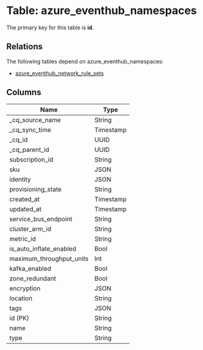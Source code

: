 # Table: azure_eventhub_namespaces



The primary key for this table is **id**.

## Relations
The following tables depend on azure_eventhub_namespaces:
  - [azure_eventhub_network_rule_sets](azure_eventhub_network_rule_sets.md)

## Columns
| Name          | Type          |
| ------------- | ------------- |
|_cq_source_name|String|
|_cq_sync_time|Timestamp|
|_cq_id|UUID|
|_cq_parent_id|UUID|
|subscription_id|String|
|sku|JSON|
|identity|JSON|
|provisioning_state|String|
|created_at|Timestamp|
|updated_at|Timestamp|
|service_bus_endpoint|String|
|cluster_arm_id|String|
|metric_id|String|
|is_auto_inflate_enabled|Bool|
|maximum_throughput_units|Int|
|kafka_enabled|Bool|
|zone_redundant|Bool|
|encryption|JSON|
|location|String|
|tags|JSON|
|id (PK)|String|
|name|String|
|type|String|